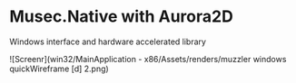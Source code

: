 # Musec.Native with Aurora2D
Windows interface and hardware accelerated library

![Screenr](win32/MainApplication - x86/Assets/renders/muzzler windows quickWireframe [d] 2.png)
